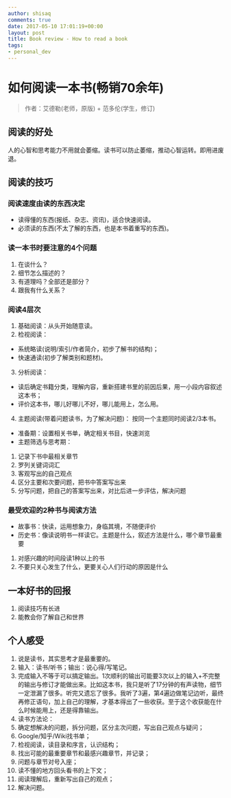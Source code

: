 ```yaml
---
author: shisaq
comments: true
date: 2017-05-10 17:01:19+00:00
layout: post
title: Book review - How to read a book
tags:
- personal_dev
---
```


# 如何阅读一本书(畅销70余年)

> 作者：艾德勒(老师，原版) + 范多伦(学生，修订)

## 阅读的好处
人的心智和思考能力不用就会萎缩。读书可以防止萎缩，推动心智运转。即用进废退。

## 阅读的技巧

### 阅读速度由读的东西决定
* 读得懂的东西(报纸、杂志、资讯)，适合快速阅读。
* 必须读的东西(不太了解的东西，也是本书着重写的东西)。

### 读一本书时要注意的4个问题
1. 在谈什么？
2. 细节怎么描述的？
3. 有道理吗？全部还是部分？
4. 跟我有什么关系？

### 阅读4层次
1. 基础阅读：从头开始随意读。
2. 检视阅读：
 * 系统略读(说明/索引/作者简介，初步了解书的结构)；
 * 快速通读(初步了解类别和题材)。
3. 分析阅读：
 * 读后确定书籍分类，理解内容，重新搭建书里的前因后果，用一小段内容叙述这本书；
 * 评价这本书，哪儿好哪儿不好，哪儿能用上，怎么用。
4. 主题阅读(带着问题读书，为了解决问题)：
 按同一个主题同时阅读2/3本书。
 * 准备期：设置相关书单，确定相关书目，快速浏览
 * 主题筛选与思考期：
  1. 记录下书中最相关章节
  2. 罗列关键词词汇
  3. 客观写出的自己观点
  4. 区分主要和次要问题，把书中答案写出来
  5. 分写问题，把自己的答案写出来，对比后进一步评估，解决问题

### 最受欢迎的2种书与阅读方法
* 故事书：快读，运用想象力，身临其境，不随便评价
* 历史书：像读说明书一样读它。主题是什么，叙述方法是什么，哪个章节最重要
 1. 对感兴趣的时间段读1种以上的书
 2. 不要只关心发生了什么，更要关心人们行动的原因是什么

## 一本好书的回报
1. 阅读技巧有长进
2. 能教会你了解自己和世界

## 个人感受
1. 说是读书，其实思考才是最重要的。
2. 输入：读书/听书；输出：说心得/写笔记。
2. 完成输入不等于可以搞定输出。1次顺利的输出可能要3次以上的输入+不完整的输出与修订才能做出来。比如这本书，我只是听了17分钟的有声读物，细节一定泄漏了很多。听完又遗忘了很多。我听了3遍，第4遍边做笔记边听，最终再修正语句，加上自己的理解，才基本得出了一些收获。至于这个收获能在什么时候能用上，还是得靠输出。
3. 读书方法论：
 1. 确定想解决的问题，拆分问题，区分主次问题，写出自己观点与疑问；
 2. Google/知乎/Wiki找书单；
 3. 检视阅读，读目录和序言，认识结构；
 4. 找出可能的最重要章节和最感兴趣章节，并记录；
 5. 问题与章节对号入座；
 6. 读不懂的地方回头看书的上下文；
 7. 阅读理解后，重新写出自己的观点；
 8. 解决问题。
